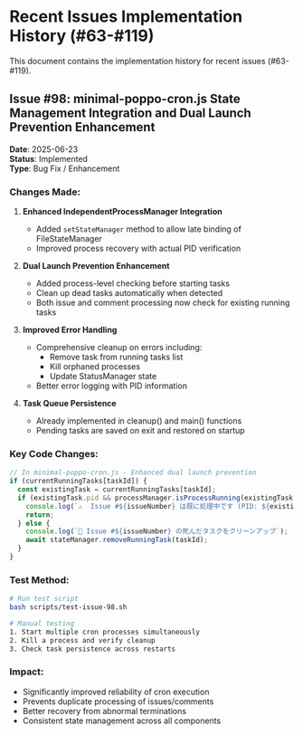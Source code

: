 # Recent Issues Implementation History (#63-#119)

This document contains the implementation history for recent issues (#63-#119).

## Issue #98: minimal-poppo-cron.js State Management Integration and Dual Launch Prevention Enhancement

**Date**: 2025-06-23  
**Status**: Implemented  
**Type**: Bug Fix / Enhancement

### Changes Made:

1. **Enhanced IndependentProcessManager Integration**
   - Added `setStateManager` method to allow late binding of FileStateManager
   - Improved process recovery with actual PID verification

2. **Dual Launch Prevention Enhancement**
   - Added process-level checking before starting tasks
   - Clean up dead tasks automatically when detected
   - Both issue and comment processing now check for existing running tasks

3. **Improved Error Handling**
   - Comprehensive cleanup on errors including:
     - Remove task from running tasks list
     - Kill orphaned processes
     - Update StatusManager state
   - Better error logging with PID information

4. **Task Queue Persistence**
   - Already implemented in cleanup() and main() functions
   - Pending tasks are saved on exit and restored on startup

### Key Code Changes:

```javascript
// In minimal-poppo-cron.js - Enhanced dual launch prevention
if (currentRunningTasks[taskId]) {
  const existingTask = currentRunningTasks[taskId];
  if (existingTask.pid && processManager.isProcessRunning(existingTask.pid)) {
    console.log(`⚠️  Issue #${issueNumber} は既に処理中です (PID: ${existingTask.pid})`);
    return;
  } else {
    console.log(`🧹 Issue #${issueNumber} の死んだタスクをクリーンアップ`);
    await stateManager.removeRunningTask(taskId);
  }
}
```

### Test Method:
```bash
# Run test script
bash scripts/test-issue-98.sh

# Manual testing
1. Start multiple cron processes simultaneously
2. Kill a process and verify cleanup
3. Check task persistence across restarts
```

### Impact:
- Significantly improved reliability of cron execution
- Prevents duplicate processing of issues/comments
- Better recovery from abnormal terminations
- Consistent state management across all components